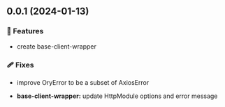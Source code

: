 ## 0.0.1 (2024-01-13)


### 🚀 Features

- create base-client-wrapper


### 🩹 Fixes

- improve OryError to be a subset of AxiosError

- **base-client-wrapper:** update HttpModule options and error message
